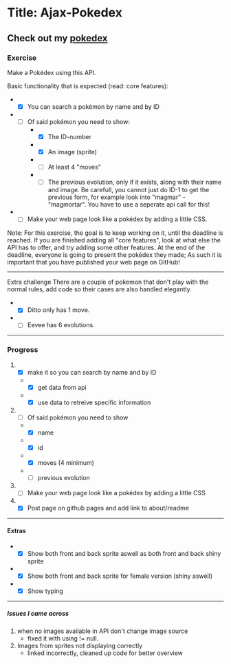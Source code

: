 # Title: Ajax-Pokedex

Check out my [pokedex](https://glinchflash.github.io/Ajax-Pokedex/)
---
### Exercise
Make a Pokédex using this API.

Basic functionality that is expected (read: core features):

* - [x] You can search a pokémon by name and by ID
* - [ ] Of said pokémon you need to show:
     * - [x] The ID-number
     * - [x] An image (sprite)
     * - [ ] At least 4 "moves"
     * - [ ] The previous evolution, only if it exists, along with their name and image. Be carefull, you cannot just do ID-1 to get the previous form, for example look into "magmar" - "magmortar". You have to use a seperate api call for this!
* - [ ] Make your web page look like a pokédex by adding a little CSS.

Note: For this exercise, the goal is to keep working on it, until the deadline is reached. If you are finished adding all "core features", look at what else the API has to offer, and try adding some other features. At the end of the deadline, everyone is going to present the pokédex they made; As such it is important that you have published your web page on GitHub!

---
Extra challenge
There are a couple of pokemon that don't play with the normal rules, add code so their cases are also handled elegantly.

* - [x] Ditto only has 1 move.
* - [ ] Eevee has 6 evolutions.

---

### Progress

1. - [x] make it so you can search by name and by ID
    * - [x] get data from api
    * - [x] use data to retreive specific information
2. -[ ] Of said pokémon you need to show
    * - [x] name
    *  -[x] id
    *  -[x] moves (4 minimum)
    * -[ ]  previous evolution
3. - [ ] Make your web page look like a pokédex by adding a little CSS
4.  -[x] Post page on github pages and add link to about/readme
---

#### Extras

* -[x] Show both front and back sprite aswell as both front and back shiny sprite
* - [x] Show both front and back sprite for female version (shiny aswell)
* -[x] Show typing
---

##### Issues I came across
1. when no images available in API don't change image source
    * fixed it with using != null.
2. Images from sprites not displaying correctly
   * linked incorrectly, cleaned up code for better overview